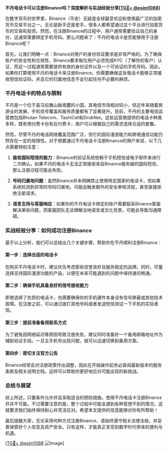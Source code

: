 **不丹电话卡可以注册Binance吗？深度解析与实战经验分享[[TG💪+ @esim1088](https://t.me/s/esim1088)]**

在数字货币的世界里，Binance（币安）无疑是全球最受欢迎和使用最广泛的加密货币交易平台之一。无论是新手还是老手，很多人都希望通过这个平台进行加密货币的交易和投资。然而，在注册Binance的过程中，用户通常需要验证自己的身份，这通常需要绑定手机号码。那么问题来了：不丹的电话卡是否能够用于注册Binance呢？

首先，让我们明确一点：Binance对用户的身份验证要求是非常严格的。为了确保账户的安全性和合规性，Binance要求每位用户必须完成KYC（了解你的客户）认证，而这一过程通常需要提供有效的身份证件以及一个可验证的手机号码。因此，如果你打算使用不丹的电话卡来注册Binance，你需要确保这张电话卡能够正常接收短信验证码，并且它的归属地信息不会引起任何不必要的麻烦。

### 不丹电话卡的特点与限制

不丹是一个位于喜马拉雅山脉南麓的小国，其电信市场相对较小，但近年来随着旅游业的发展，手机信号覆盖和服务质量都有了显著提升。目前，不丹的主要电信运营商包括Bhutan Telecom、TashiCell和DrukNet。这些运营商提供的电话卡种类多样，既有预付费卡也有后付费卡，用户可以根据自己的需求选择合适的套餐。

然而，尽管不丹的电话网络覆盖范围广泛，但它的国际漫游能力和跨境通信功能仍然存在一定的局限性。对于想要通过不丹电话卡注册Binance的用户来说，以下几点需要特别注意：

1. **接收国际短信的能力**：Binance的验证系统依赖于手机短信或电子邮件来进行二次确认。如果不丹的电话卡无法正常接收来自Binance服务器的国际短信，那么注册过程可能会失败。
   
2. **号码归属地问题**：虽然Binance并未明确禁止使用特定国家的电话卡，但如果系统检测到异常的号码归属地，可能会触发额外的安全审核流程，甚至直接拒绝注册请求。

3. **语言支持与客服响应**：如果你的不丹电话卡绑定的账户需要联系Binance客服解决某些问题，而客服团队无法理解当地语言或文化背景，可能会导致沟通障碍。

### 实战经验分享：如何成功注册Binance

基于以上分析，我们可以总结出几个关键步骤，帮助你在不丹顺利注册Binance：

#### 第一步：选择合适的电话卡
在购买不丹电话卡时，建议优先考虑那些信誉良好且服务稳定的品牌。同时，尽量选择支持国际漫游功能的产品，以便在未来可能遇到的问题中保持通讯畅通。

#### 第二步：确保手机具备良好的信号接收能力
即使选择了优质的电话卡，也需要确保你的手机硬件本身没有信号屏蔽或其他技术故障。在注册之前，可以通过拨打其他号码或者发送短信测试一下手机的实际表现。

#### 第三步：提前准备备用联系方式
为了避免因网络延迟等原因导致注册失败，建议同时准备好一个备用邮箱地址作为辅助验证手段。一旦主手机号出现问题，就可以迅速切换到备用方案。

#### 第四步：密切关注官方公告
Binance经常会对注册政策作出调整，因此在开始操作前务必查阅最新版本的服务条款及相关说明文档。这样可以帮助你更好地应对可能出现的新挑战。

### 总结与展望

综上所述，只要条件允许并且采取适当的预防措施，使用不丹电话卡注册Binance并非不可能。不过需要注意的是，整个过程中可能会遇到各种意想不到的情况，这就要求我们始终保持耐心并灵活应对。希望本文提供的信息能够对你有所帮助！

最后提醒大家，无论采用何种方式注册Binance，请始终遵守相关法律法规，并妥善保管好个人信息及资产安全。只有这样，才能真正享受到数字时代带来的便利与机遇。

[[TG💪+ @esim1088](https://t.me/s/esim1088) ![Image](https://i.postimg.cc/4NQfJmqS/Snipaste-2025-05-13-00-14-12.png)]